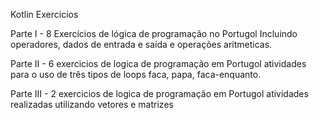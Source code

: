Kotlin Exercicios

Parte I - 8 Exercícios de lógica de programação no Portugol Incluindo operadores, dados de entrada e saída e operações aritmeticas.

Parte II - 6 exercicios de logica de programação em Portugol atividades para o uso de três tipos de loops faca, papa, faca-enquanto.

Parte III - 2 exercicios de logica de programação em Portugol atividades realizadas utilizando vetores e matrizes

